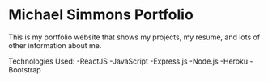 # Michael Simmons Portfolio

This is my portfolio website that shows my projects, my resume, and lots of other information about me.  

Technologies Used:
  -ReactJS
  -JavaScript
  -Express.js
  -Node.js
  -Heroku
  -Bootstrap
  
